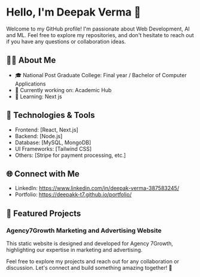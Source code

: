 # Hello, I'm Deepak Verma 👋

Welcome to my GitHub profile! I'm passionate about Web Development, AI and ML. 
Feel free to explore my repositories, and don't hesitate to reach out if you have any questions or collaboration ideas.

## 🧑‍💻 About Me

- 🎓 National Post Graduate College: Final year / Bachelor of Computer Applications
- 💼 Currently working on: Academic Hub
- 🌱 Learning: Next js

## 🔧 Technologies & Tools

- Frontend: [React, Next.js]
- Backend: [Node.js]
- Database: [MySQL, MongoDB]
- UI Frameworks: [Tailwind CSS]
- Others: [Stripe for payment processing, etc.]


## 🌐 Connect with Me

- LinkedIn: https://www.linkedin.com/in/deepak-verma-387583245/
- Portfolio: https://deepakk-t7.github.io/portfolio/

## 📂 Featured Projects

### Agency7Growth Marketing and Advertising Website

This static website is designed and developed for Agency 7Growth, highlighting our expertise in marketing and advertising.




Feel free to explore my projects and reach out for any collaboration or discussion. Let's connect and build something amazing together! 🚀
